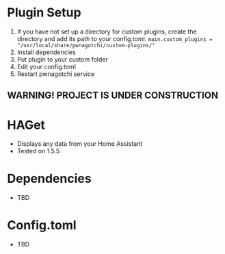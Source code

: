 # Plugin Setup
1. If you have not set up a directory for custom plugins, create the directory and add its path to your config.toml.
`main.custom_plugins = "/usr/local/share/pwnagotchi/custom-plugins/"`
2. Install dependencies
3. Put plugin to your custom folder
4. Edit your config.toml
5. Restart pwnagotchi service

## WARNING! PROJECT IS UNDER CONSTRUCTION

# HAGet
- Displays any data from your Home Assistant
- Tested on 1.5.5

# Dependencies
- TBD

# Config.toml
- TBD
